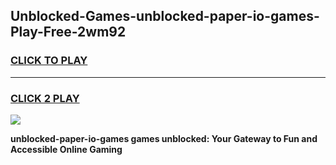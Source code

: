
## Unblocked-Games-unblocked-paper-io-games-Play-Free-2wm92
<h3>
<a href="https://premium76.site?title=unblocked-paper-io-games&ref=10A">CLICK TO PLAY</a></h3>
<hr>

<h3>
<a href="https://premium76.site?title=unblocked-paper-io-games&ref=10A">CLICK 2 PLAY</a>
  
</h3>

<a href="https://premium76.site?title=unblocked-paper-io-games&ref=10A"><img src="https://clearcache.store/games.png"></a>


**unblocked-paper-io-games games unblocked: Your Gateway to Fun and Accessible Online Gaming**
